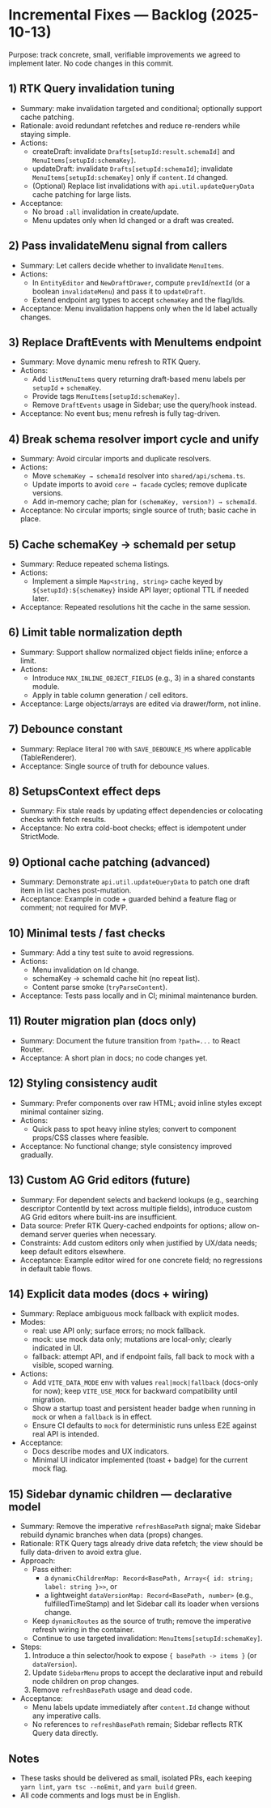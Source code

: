 # Incremental Fixes — Backlog (2025-10-13)

Purpose: track concrete, small, verifiable improvements we agreed to implement later. No code changes in this commit.

## 1) RTK Query invalidation tuning
- Summary: make invalidation targeted and conditional; optionally support cache patching.
- Rationale: avoid redundant refetches and reduce re-renders while staying simple.
- Actions:
  - createDraft: invalidate `Drafts[setupId:result.schemaId]` and `MenuItems[setupId:schemaKey]`.
  - updateDraft: invalidate `Drafts[setupId:schemaId]`; invalidate `MenuItems[setupId:schemaKey]` only if `content.Id` changed.
  - (Optional) Replace list invalidations with `api.util.updateQueryData` cache patching for large lists.
- Acceptance:
  - No broad `:all` invalidation in create/update.
  - Menu updates only when Id changed or a draft was created.

## 2) Pass invalidateMenu signal from callers
- Summary: Let callers decide whether to invalidate `MenuItems`.
- Actions:
  - In `EntityEditor` and `NewDraftDrawer`, compute `prevId`/`nextId` (or a boolean `invalidateMenu`) and pass it to `updateDraft`.
  - Extend endpoint arg types to accept `schemaKey` and the flag/Ids.
- Acceptance: Menu invalidation happens only when the Id label actually changes.

## 3) Replace DraftEvents with MenuItems endpoint
- Summary: Move dynamic menu refresh to RTK Query.
- Actions:
  - Add `listMenuItems` query returning draft-based menu labels per `setupId` + `schemaKey`.
  - Provide tags `MenuItems[setupId:schemaKey]`.
  - Remove `DraftEvents` usage in Sidebar; use the query/hook instead.
- Acceptance: No event bus; menu refresh is fully tag-driven.

## 4) Break schema resolver import cycle and unify
- Summary: Avoid circular imports and duplicate resolvers.
- Actions:
  - Move `schemaKey → schemaId` resolver into `shared/api/schema.ts`.
  - Update imports to avoid `core ↔ facade` cycles; remove duplicate versions.
  - Add in-memory cache; plan for `(schemaKey, version?) → schemaId`.
- Acceptance: No circular imports; single source of truth; basic cache in place.

## 5) Cache schemaKey → schemaId per setup
- Summary: Reduce repeated schema listings.
- Actions:
  - Implement a simple `Map<string, string>` cache keyed by `${setupId}:${schemaKey}` inside API layer; optional TTL if needed later.
- Acceptance: Repeated resolutions hit the cache in the same session.

## 6) Limit table normalization depth
- Summary: Support shallow normalized object fields inline; enforce a limit.
- Actions:
  - Introduce `MAX_INLINE_OBJECT_FIELDS` (e.g., 3) in a shared constants module.
  - Apply in table column generation / cell editors.
- Acceptance: Large objects/arrays are edited via drawer/form, not inline.

## 7) Debounce constant
- Summary: Replace literal `700` with `SAVE_DEBOUNCE_MS` where applicable (TableRenderer).
- Acceptance: Single source of truth for debounce values.

## 8) SetupsContext effect deps
- Summary: Fix stale reads by updating effect dependencies or colocating checks with fetch results.
- Acceptance: No extra cold-boot checks; effect is idempotent under StrictMode.

## 9) Optional cache patching (advanced)
- Summary: Demonstrate `api.util.updateQueryData` to patch one draft item in list caches post-mutation.
- Acceptance: Example in code + guarded behind a feature flag or comment; not required for MVP.

## 10) Minimal tests / fast checks
- Summary: Add a tiny test suite to avoid regressions.
- Actions:
  - Menu invalidation on Id change.
  - schemaKey → schemaId cache hit (no repeat list).
  - Content parse smoke (`tryParseContent`).
- Acceptance: Tests pass locally and in CI; minimal maintenance burden.

## 11) Router migration plan (docs only)
- Summary: Document the future transition from `?path=...` to React Router.
- Acceptance: A short plan in docs; no code changes yet.

## 12) Styling consistency audit
- Summary: Prefer components over raw HTML; avoid inline styles except minimal container sizing.
- Actions:
  - Quick pass to spot heavy inline styles; convert to component props/CSS classes where feasible.
- Acceptance: No functional change; style consistency improved gradually.

## 13) Custom AG Grid editors (future)
- Summary: For dependent selects and backend lookups (e.g., searching descriptor ContentId by text across multiple fields), introduce custom AG Grid editors where built-ins are insufficient.
- Data source: Prefer RTK Query-cached endpoints for options; allow on-demand server queries when necessary.
- Constraints: Add custom editors only when justified by UX/data needs; keep default editors elsewhere.
- Acceptance: Example editor wired for one concrete field; no regressions in default table flows.

## 14) Explicit data modes (docs + wiring)
- Summary: Replace ambiguous mock fallback with explicit modes.
- Modes:
  - real: use API only; surface errors; no mock fallback.
  - mock: use mock data only; mutations are local-only; clearly indicated in UI.
  - fallback: attempt API, and if endpoint fails, fall back to mock with a visible, scoped warning.
- Actions:
  - Add `VITE_DATA_MODE` env with values `real|mock|fallback` (docs-only for now); keep `VITE_USE_MOCK` for backward compatibility until migration.
  - Show a startup toast and persistent header badge when running in `mock` or when a `fallback` is in effect.
  - Ensure CI defaults to `mock` for deterministic runs unless E2E against real API is intended.
- Acceptance:
  - Docs describe modes and UX indicators.
  - Minimal UI indicator implemented (toast + badge) for the current mock flag.

## 15) Sidebar dynamic children — declarative model
- Summary: Remove the imperative `refreshBasePath` signal; make Sidebar rebuild dynamic branches when data (props) changes.
- Rationale: RTK Query tags already drive data refetch; the view should be fully data-driven to avoid extra glue.
- Approach:
  - Pass either:
    - a `dynamicChildrenMap: Record<BasePath, Array<{ id: string; label: string }>>`, or
    - a lightweight `dataVersionMap: Record<BasePath, number>` (e.g., fulfilledTimeStamp) and let Sidebar call its loader when versions change.
  - Keep `dynamicRoutes` as the source of truth; remove the imperative refresh wiring in the container.
  - Continue to use targeted invalidation: `MenuItems[setupId:schemaKey]`.
- Steps:
  1. Introduce a thin selector/hook to expose `{ basePath -> items }` (or `dataVersion`).
  2. Update `SidebarMenu` props to accept the declarative input and rebuild node children on prop changes.
  3. Remove `refreshBasePath` usage and dead code.
- Acceptance:
  - Menu labels update immediately after `content.Id` change without any imperative calls.
  - No references to `refreshBasePath` remain; Sidebar reflects RTK Query data directly.

## Notes
- These tasks should be delivered as small, isolated PRs, each keeping `yarn lint`, `yarn tsc --noEmit`, and `yarn build` green.
- All code comments and logs must be in English.